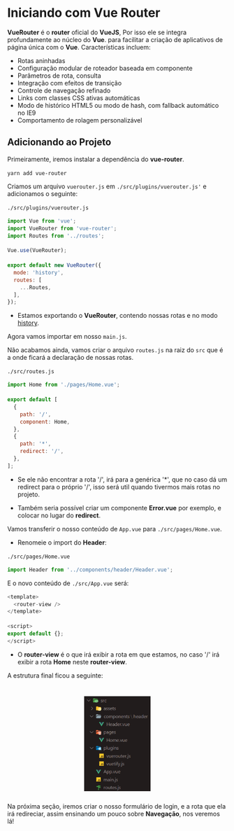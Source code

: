 # Iniciando com Vue Router

**VueRouter** é o **router** oficial do **VueJS**, Por isso ele se integra profundamente ao núcleo do **Vue**. para facilitar a criação de aplicativos de página única com o **Vue**. Características incluem:

* Rotas aninhadas
* Configuração modular de roteador baseada em componente
* Parâmetros de rota, consulta
* Integração com efeitos de transição
* Controle de navegação refinado
* Links com classes CSS ativas automáticas
* Modo de histórico HTML5 ou modo de hash, com fallback automático no IE9
* Comportamento de rolagem personalizável

## Adicionando ao Projeto

Primeiramente, iremos instalar a dependência do **vue-router**.

`yarn add vue-router`

Criamos um arquivo `vuerouter.js` em `./src/plugins/vuerouter.js'` e adicionamos o seguinte:

`./src/plugins/vuerouter.js`

```js
import Vue from 'vue';
import VueRouter from 'vue-router';
import Routes from '../routes';

Vue.use(VueRouter);

export default new VueRouter({
  mode: 'history',
  routes: [
    ...Routes,
  ],
});
```

* Estamos exportando o **VueRouter**, contendo nossas rotas e no modo [history](https://router.vuejs.org/guide/essentials/history-mode.html#example-server-configurations).

Agora vamos importar em nosso `main.js`.

Não acabamos ainda, vamos criar o arquivo `routes.js` na raiz do `src` que é a onde ficará a declaração de nossas rotas.

`./src/routes.js`

```js
import Home from './pages/Home.vue';

export default [
  {
    path: '/',
    component: Home,
  },
  {
    path: '*',
    redirect: '/',
  },
];
```

* Se ele não encontrar a rota '/', irá para a genérica '*', que no caso dá um redirect para o próprio '/', isso será util quando tivermos mais rotas no projeto.

* Também seria possível criar um componente **Error.vue** por exemplo, e colocar no lugar do **redirect**.

Vamos transferir o nosso conteúdo de `App.vue` para `./src/pages/Home.vue`.

* Renomeie o import do **Header**:

`./src/pages/Home.vue`

```js
import Header from '../components/header/Header.vue';
```

E o novo conteúdo de `./src/App.vue` será:

```js
<template>
  <router-view />
</template>

<script>
export default {};
</script>
```

* O **router-view** é o que irá exibir a rota em que estamos, no caso '/' irá exibir a rota **Home** neste **router-view**.

A estrutura final ficou a seguinte:

<h1 align="center">
  <img src="../../assets/Vue Router/Iniciando com Vue Router/router-structure.png" alt="Imagem mostrando o resultado da estrutura" width="30%">
</h1>

Na próxima seção, iremos criar o nosso formulário de login, e a rota que ela irá redireciar, assim ensinando um pouco sobre **Navegação**, nos veremos lá!